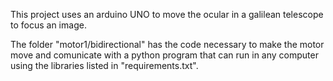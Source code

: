 This project uses an arduino UNO to move the ocular in a galilean telescope to focus an image.

The folder "motor1/bidirectional" has the code necessary to make the motor move and comunicate with a python program that can run in any computer using the libraries listed in "requirements.txt".